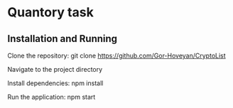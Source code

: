 <h1>Quantory task</h1>

<h2>Installation and Running</h2>

  Clone the repository: git clone https://github.com/Gor-Hoveyan/CryptoList
  
  Navigate to the project directory
  
  Install dependencies: npm install
  
  Run the application: npm start

